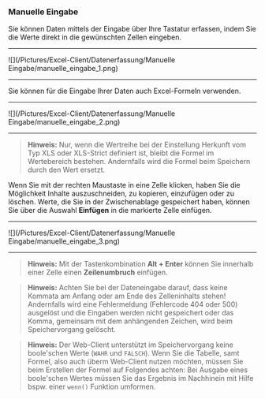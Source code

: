 ### Manuelle Eingabe

Sie können Daten mittels der Eingabe über Ihre Tastatur erfassen, indem Sie die Werte direkt in die gewünschten Zellen eingeben.  

---
![](/Pictures/Excel-Client/Datenerfassung/Manuelle Eingabe/manuelle_eingabe_1.png)

---
  
Sie können für die Eingabe Ihrer Daten auch Excel-Formeln verwenden.  

---
![](/Pictures/Excel-Client/Datenerfassung/Manuelle Eingabe/manuelle_eingabe_2.png)

---
  
> **Hinweis:** Nur, wenn die Wertreihe bei der Einstellung Herkunft vom Typ XLS oder XLS-Strict definiert ist, bleibt die Formel im Wertebereich bestehen. Andernfalls wird die Formel beim Speichern durch den Wert ersetzt.   

Wenn Sie mit der rechten Maustaste in eine Zelle klicken, haben Sie die Möglichkeit Inhalte auszuschneiden, zu kopieren, einzufügen oder zu löschen. Werte, die Sie in der Zwischenablage gespeichert haben, können Sie über die Auswahl **Einfügen** in die markierte Zelle einfügen.

---
![](/Pictures/Excel-Client/Datenerfassung/Manuelle Eingabe/manuelle_eingabe_3.png)

---

> **Hinweis:** Mit der Tastenkombination **Alt + Enter** können Sie innerhalb einer Zelle einen **Zeilenumbruch** einfügen.

> **Hinweis:** Achten Sie bei der Dateneingabe darauf, dass keine Kommata am Anfang oder am Ende des Zelleninhalts stehen! Andernfalls wird eine Fehlermeldung (Fehlercode 404 oder 500) ausgelöst und die Eingaben werden nicht gespeichert oder das Komma, gemeinsam mit dem anhängenden Zeichen, wird beim Speichervorgang gelöscht.

>**Hinweis:** Der Web-Client unterstützt im Speichervorgang keine boole'schen Werte (`WAHR` und `FALSCH`). Wenn Sie die Tabelle, samt Formel, also auch überm Web-Client nutzen möchten, müssen Sie beim Erstellen der Formel auf Folgendes achten: Bei Ausgabe eines boole'schen Wertes müssen Sie das Ergebnis im Nachhinein mit Hilfe bspw. einer `wenn()` Funktion umformen.